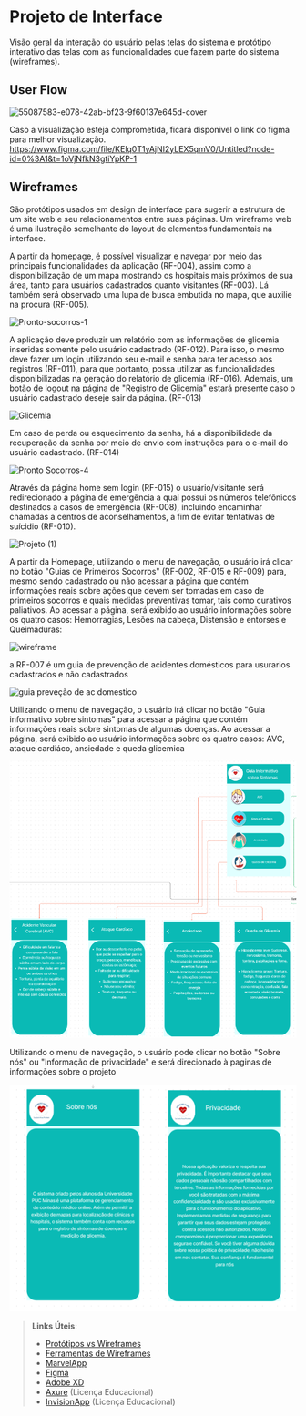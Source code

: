 
# Projeto de Interface

Visão geral da interação do usuário pelas telas do sistema e protótipo interativo das telas com as funcionalidades que fazem parte do sistema (wireframes).


## User Flow


![55087583-e078-42ab-bf23-9f60137e645d-cover](https://user-images.githubusercontent.com/105678089/236018748-675f1124-4668-4a3c-8fb2-4394a23c66ef.png)

Caso a visualização esteja comprometida, ficará disponivel o link do figma para melhor visualização.
https://www.figma.com/file/KElq0T1yAjNI2yLEX5qmV0/Untitled?node-id=0%3A1&t=1oVjNfkN3gtiYpKP-1


## Wireframes

São protótipos usados em design de interface para sugerir a estrutura de um site web e seu relacionamentos entre suas páginas. Um wireframe web é uma ilustração semelhante do layout de elementos fundamentais na interface.

A partir da homepage, é possível visualizar e navegar por meio das principais funcionalidades da aplicação (RF-004), assim como a disponibilização de um mapa mostrando os hospitais mais próximos de sua área, tanto para usuários cadastrados quanto visitantes (RF-003). Lá também será observado uma lupa de busca embutida no mapa, que auxilie na procura (RF-005). 

![Pronto-socorros-1](https://user-images.githubusercontent.com/101735808/235498590-04785444-2d6c-432a-a532-95dbb3c11fd4.jpg)


A aplicação deve produzir um relatório com as informações de glicemia inseridas somente pelo usuário cadastrado (RF-012). Para isso, o mesmo deve fazer um login utilizando seu e-mail e senha para ter acesso aos registros (RF-011), para que portanto, possa utilizar as funcionalidades disponibilizadas na geração do relatório de glicemia (RF-016). Ademais, um botão de logout na página de "Registro de Glicemia" estará presente caso o usuário cadastrado deseje sair da página. (RF-013)

![Glicemia](https://user-images.githubusercontent.com/101735808/235537263-bfb12a99-3763-49b1-8028-e850932c42d7.png)


Em caso de perda ou esquecimento da senha, há a disponibilidade da recuperação da senha por meio de envio com instruções para o e-mail do usuário cadastrado. (RF-014)

![Pronto Socorros-4](https://user-images.githubusercontent.com/101735808/235500116-2a5c2103-e5cf-46b0-be6b-48d2d04c65c5.jpg)


Através da página home sem login (RF-015) o usuário/visitante será redirecionado a página de emergência a qual possui os números telefônicos destinados a casos de emergência (RF-008), incluindo encaminhar chamadas a centros de aconselhamentos, a fim de evitar tentativas de suícidio (RF-010).

![Projeto (1)](https://user-images.githubusercontent.com/128104293/235440923-80dfbf7a-cd4b-4632-a816-58a881a517f4.png)


A partir da Homepage, utilizando o menu de navegação, o usuário irá clicar no botão "Guias de Primeiros Socorros" (RF-002, RF-015 e RF-009) para, mesmo sendo cadastrado ou não acessar a página  que contém informações reais sobre ações que devem ser tomadas em caso de primeiros socorros e quais medidas preventivas tomar, tais como curativos paliativos. Ao acessar a página, será exibido ao usuário informações sobre os quatro casos: Hemorragias, Lesões na cabeça, Distensão e entorses e Queimaduras: 



![wireframe](https://user-images.githubusercontent.com/105678089/236030876-63a55e16-9127-44db-a86b-5082b699feea.png)


a RF-007 é um guia de prevenção de acidentes domésticos para usurarios cadastrados e não cadastrados

![guia preveção de ac domestico](https://user-images.githubusercontent.com/128707254/235824628-819ec19e-f997-4f35-83e0-2405738eecb4.jpg)


Utilizando o menu de navegação, o usuário irá clicar no botão "Guia informativo sobre sintomas" para acessar a página  que contém informações reais sobre sintomas de algumas doenças. Ao acessar a página, será exibido ao usuário informações sobre os quatro casos: AVC, ataque cardiáco, ansiedade e queda glicemica

![sintomas](https://github.com/ICEI-PUC-Minas-PMV-SI/pmv-si-2023-1-e1-proj-web-t5-primeiros-socorros/blob/main/docs/img/sintomas.png)


Utilizando o menu de navegação, o usuário pode clicar no botão "Sobre nós" ou "Informação de privacidade" e será direcionado à paginas de informações sobre o projeto

![privacidade](https://github.com/ICEI-PUC-Minas-PMV-SI/pmv-si-2023-1-e1-proj-web-t5-primeiros-socorros/blob/main/docs/img/privacidade.png)

 
> **Links Úteis**:
> - [Protótipos vs Wireframes](https://www.nngroup.com/videos/prototypes-vs-wireframes-ux-projects/)
> - [Ferramentas de Wireframes](https://rockcontent.com/blog/wireframes/)
> - [MarvelApp](https://marvelapp.com/developers/documentation/tutorials/)
> - [Figma](https://www.figma.com/)
> - [Adobe XD](https://www.adobe.com/br/products/xd.html#scroll)
> - [Axure](https://www.axure.com/edu) (Licença Educacional)
> - [InvisionApp](https://www.invisionapp.com/) (Licença Educacional)
